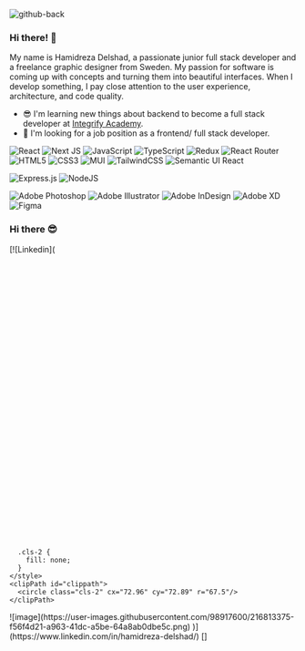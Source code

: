 ![github-back](https://user-images.githubusercontent.com/98917600/216811101-67d4fa7c-9f1e-45e0-ba4c-c1105fa17101.png)
### Hi there! :wave:
My name is Hamidreza Delshad, a passionate junior full stack developer and a freelance graphic designer from Sweden. My passion for software is coming up with concepts and turning them into beautiful interfaces. When I develop something, I pay close attention to the user experience, architecture, and code quality.

- :sunglasses: I'm learning new things about backend to become a full stack developer at [Integrify Academy](https://integrify.academy/international).
- :mag_right: I'm looking for a job position as a frontend/ full stack developer.

![React](https://img.shields.io/badge/react-%2320232a.svg?style=for-the-badge&logo=react&logoColor=%2361DAFB) ![Next JS](https://img.shields.io/badge/Next-black?style=for-the-badge&logo=next.js&logoColor=white) ![JavaScript](https://img.shields.io/badge/javascript-%23323330.svg?style=for-the-badge&logo=javascript&logoColor=%23F7DF1E) ![TypeScript](https://img.shields.io/badge/typescript-%23007ACC.svg?style=for-the-badge&logo=typescript&logoColor=white) ![Redux](https://img.shields.io/badge/redux-%23593d88.svg?style=for-the-badge&logo=redux&logoColor=white) ![React Router](https://img.shields.io/badge/React_Router-CA4245?style=for-the-badge&logo=react-router&logoColor=white) ![HTML5](https://img.shields.io/badge/html5-%23E34F26.svg?style=for-the-badge&logo=html5&logoColor=white) ![CSS3](https://img.shields.io/badge/css3-%231572B6.svg?style=for-the-badge&logo=css3&logoColor=white) ![MUI](https://img.shields.io/badge/MUI-%230081CB.svg?style=for-the-badge&logo=mui&logoColor=white) ![TailwindCSS](https://img.shields.io/badge/tailwindcss-%2338B2AC.svg?style=for-the-badge&logo=tailwind-css&logoColor=white) ![Semantic UI React](https://img.shields.io/badge/Semantic%20UI%20React-%2335BDB2.svg?style=for-the-badge&logo=SemanticUIReact&logoColor=white)

![Express.js](https://img.shields.io/badge/express.js-%23404d59.svg?style=for-the-badge&logo=express&logoColor=%2361DAFB) ![NodeJS](https://img.shields.io/badge/node.js-6DA55F?style=for-the-badge&logo=node.js&logoColor=white)

![Adobe Photoshop](https://img.shields.io/badge/adobe%20photoshop-%2331A8FF.svg?style=for-the-badge&logo=adobe%20photoshop&logoColor=white) ![Adobe Illustrator](https://img.shields.io/badge/adobe%20illustrator-%23FF9A00.svg?style=for-the-badge&logo=adobe%20illustrator&logoColor=white) ![Adobe InDesign](https://img.shields.io/badge/Adobe%20InDesign-49021F?style=for-the-badge&logo=adobeindesign&logoColor=white) ![Adobe XD](https://img.shields.io/badge/Adobe%20XD-470137?style=for-the-badge&logo=Adobe%20XD&logoColor=#FF61F6) ![Figma](https://img.shields.io/badge/figma-%23F24E1E.svg?style=for-the-badge&logo=figma&logoColor=white)

### Hi there :sunglasses:
[![Linkedin](<?xml version="1.0" encoding="UTF-8"?>
<svg id="Graphic_Elements" data-name="Graphic Elements" xmlns="http://www.w3.org/2000/svg" xmlns:xlink="http://www.w3.org/1999/xlink" viewBox="0 0 145.92 145.44">
  <defs>
    <style>
      .cls-1 {
        fill: #fff;
      }

      .cls-2 {
        fill: none;
      }
    </style>
    <clipPath id="clippath">
      <circle class="cls-2" cx="72.96" cy="72.89" r="67.5"/>
    </clipPath>
  </defs>
  <path class="cls-1" d="m72.96,38.04c11.35,0,12.69.04,17.17.25,4.14.19,6.39.88,7.89,1.46,1.98.77,3.4,1.69,4.89,3.18,1.49,1.49,2.41,2.9,3.18,4.89.58,1.5,1.27,3.75,1.46,7.89.2,4.48.25,5.83.25,17.17s-.04,12.69-.25,17.17c-.19,4.14-.88,6.39-1.46,7.89-.77,1.98-1.69,3.4-3.18,4.89-1.49,1.49-2.9,2.41-4.89,3.18-1.5.58-3.75,1.27-7.89,1.46-4.48.2-5.82.25-17.17.25s-12.69-.04-17.17-.25c-4.14-.19-6.39-.88-7.89-1.46-1.98-.77-3.4-1.69-4.89-3.18-1.49-1.49-2.41-2.9-3.18-4.89-.58-1.5-1.27-3.75-1.46-7.89-.2-4.48-.25-5.83-.25-17.17s.04-12.69.25-17.17c.19-4.14.88-6.39,1.46-7.89.77-1.98,1.69-3.4,3.18-4.89,1.49-1.49,2.9-2.41,4.89-3.18,1.5-.58,3.75-1.27,7.89-1.46,4.48-.2,5.83-.25,17.17-.25m0-7.66c-11.54,0-12.99.05-17.52.26-4.52.21-7.61.92-10.32,1.98-2.79,1.09-5.16,2.54-7.53,4.9-2.36,2.36-3.82,4.73-4.9,7.53-1.05,2.7-1.77,5.79-1.98,10.32-.21,4.53-.26,5.98-.26,17.52s.05,12.99.26,17.52c.21,4.52.92,7.61,1.98,10.32,1.09,2.79,2.54,5.16,4.9,7.53,2.36,2.36,4.73,3.82,7.53,4.9,2.7,1.05,5.79,1.77,10.32,1.98,4.53.21,5.98.26,17.52.26s12.99-.05,17.52-.26c4.52-.21,7.61-.92,10.32-1.98,2.79-1.09,5.16-2.54,7.53-4.9,2.36-2.36,3.82-4.73,4.9-7.53,1.05-2.7,1.77-5.79,1.98-10.32.21-4.53.26-5.98.26-17.52s-.05-12.99-.26-17.52c-.21-4.52-.92-7.61-1.98-10.32-1.09-2.79-2.54-5.16-4.9-7.53-2.36-2.36-4.73-3.82-7.53-4.9-2.7-1.05-5.79-1.77-10.32-1.98-4.53-.21-5.98-.26-17.52-.26h0Z"/>
  <path class="cls-1" d="m72.96,51.06c-12.05,0-21.82,9.77-21.82,21.82s9.77,21.82,21.82,21.82,21.82-9.77,21.82-21.82-9.77-21.82-21.82-21.82Zm0,35.99c-7.82,0-14.17-6.34-14.17-14.17s6.34-14.17,14.17-14.17,14.17,6.34,14.17,14.17-6.34,14.17-14.17,14.17Z"/>
  <circle class="cls-1" cx="95.65" cy="50.2" r="5.1"/>
</svg>![image](https://user-images.githubusercontent.com/98917600/216813375-f56f4d21-a963-41dc-a5be-64a8ab0dbe5c.png)
)](https://www.linkedin.com/in/hamidreza-delshad/) []
